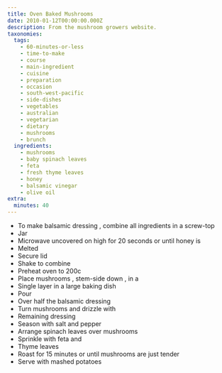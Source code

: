 ```yaml
---
title: Oven Baked Mushrooms
date: 2010-01-12T00:00:00.000Z
description: From the mushroom growers website.
taxonomies:
  tags:
    - 60-minutes-or-less
    - time-to-make
    - course
    - main-ingredient
    - cuisine
    - preparation
    - occasion
    - south-west-pacific
    - side-dishes
    - vegetables
    - australian
    - vegetarian
    - dietary
    - mushrooms
    - brunch
  ingredients:
    - mushrooms
    - baby spinach leaves
    - feta
    - fresh thyme leaves
    - honey
    - balsamic vinegar
    - olive oil
extra:
  minutes: 40
---
```

 - To make balsamic dressing , combine all ingredients in a screw-top
 - Jar
 - Microwave uncovered on high for 20 seconds or until honey is
 - Melted
 - Secure lid
 - Shake to combine
 - Preheat oven to 200c
 - Place mushrooms , stem-side down , in a
 - Single layer in a large baking dish
 - Pour
 - Over half the balsamic dressing
 - Turn mushrooms and drizzle with
 - Remaining dressing
 - Season with salt and pepper
 - Arrange spinach leaves over mushrooms
 - Sprinkle with feta and
 - Thyme leaves
 - Roast for 15 minutes or until mushrooms are just tender
 - Serve with mashed potatoes
